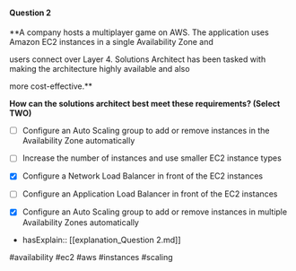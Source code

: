 #### Question  2


**A company hosts a multiplayer game on AWS. The application uses Amazon EC2 instances in a single Availability Zone and

users connect over Layer 4. Solutions Architect has been tasked with making the architecture highly available and also

more cost-effective.**


**How can the solutions architect best meet these requirements? (Select TWO)**


- [ ] Configure an Auto Scaling group to add or remove instances in the Availability Zone automatically


- [ ] Increase the number of instances and use smaller EC2 instance types


- [x] Configure a Network Load Balancer in front of the EC2 instances


- [ ] Configure an Application Load Balancer in front of the EC2 instances


- [x] Configure an Auto Scaling group to add or remove instances in multiple Availability Zones automatically



- hasExplain:: [[explanation_Question  2.md]]

#availability #ec2 #aws #instances #scaling 